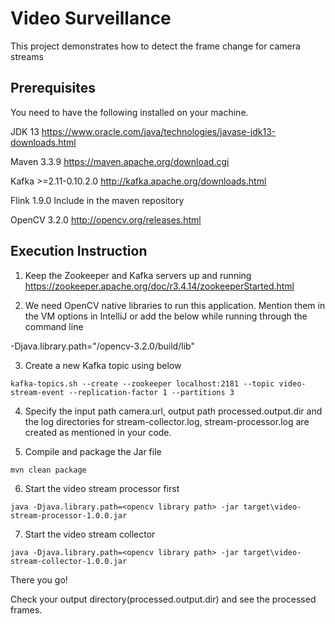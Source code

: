 # Video Surveillance
This project demonstrates how to detect the frame change for camera streams

## Prerequisites
You need to have the following installed on your machine.

JDK 13   https://www.oracle.com/java/technologies/javase-jdk13-downloads.html

Maven 3.3.9   https://maven.apache.org/download.cgi

Kafka   >=2.11-0.10.2.0   http://kafka.apache.org/downloads.html

Flink   1.9.0     Include in the maven repository

OpenCV    3.2.0   http://opencv.org/releases.html

## Execution Instruction

1. Keep the Zookeeper and Kafka servers up and running
https://zookeeper.apache.org/doc/r3.4.14/zookeeperStarted.html

2. We need OpenCV native libraries to run this application. 
Mention them in the VM options in IntelliJ or add the below while running through the command line

-Djava.library.path="<Your download path>/opencv-3.2.0/build/lib" 

3. Create a new Kafka topic using below 
```
kafka-topics.sh --create --zookeeper localhost:2181 --topic video-stream-event --replication-factor 1 --partitions 3
```

4. Specify the input path camera.url, output path processed.output.dir and the log directories for stream-collector.log, stream-processor.log are created as mentioned in your code.

5. Compile and package the Jar file
```
mvn clean package
```

6. Start the video stream processor first
```
java -Djava.library.path=<opencv library path> -jar target\video-stream-processor-1.0.0.jar
```

7. Start the video stream collector
```
java -Djava.library.path=<opencv library path> -jar target\video-stream-collector-1.0.0.jar
```
There you go!

Check your output directory(processed.output.dir) and see the processed frames.